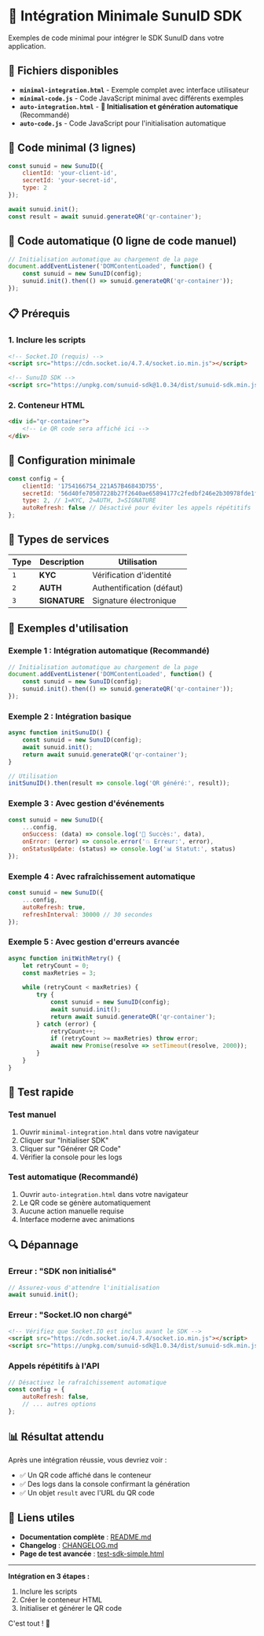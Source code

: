 # 🚀 Intégration Minimale SunuID SDK

Exemples de code minimal pour intégrer le SDK SunuID dans votre application.

## 📁 Fichiers disponibles

- **`minimal-integration.html`** - Exemple complet avec interface utilisateur
- **`minimal-code.js`** - Code JavaScript minimal avec différents exemples
- **`auto-integration.html`** - **🚀 Initialisation et génération automatique** (Recommandé)
- **`auto-code.js`** - Code JavaScript pour l'initialisation automatique

## 🎯 Code minimal (3 lignes)

```javascript
const sunuid = new SunuID({
    clientId: 'your-client-id',
    secretId: 'your-secret-id',
    type: 2
});

await sunuid.init();
const result = await sunuid.generateQR('qr-container');
```

## 🚀 Code automatique (0 ligne de code manuel)

```javascript
// Initialisation automatique au chargement de la page
document.addEventListener('DOMContentLoaded', function() {
    const sunuid = new SunuID(config);
    sunuid.init().then(() => sunuid.generateQR('qr-container'));
});
```

## 📋 Prérequis

### 1. Inclure les scripts
```html
<!-- Socket.IO (requis) -->
<script src="https://cdn.socket.io/4.7.4/socket.io.min.js"></script>

<!-- SunuID SDK -->
<script src="https://unpkg.com/sunuid-sdk@1.0.34/dist/sunuid-sdk.min.js"></script>
```

### 2. Conteneur HTML
```html
<div id="qr-container">
    <!-- Le QR code sera affiché ici -->
</div>
```

## 🔧 Configuration minimale

```javascript
const config = {
    clientId: '1754166754_221A57B46843D755',
    secretId: '56d40fe70507228b27f2640ae65894177c2fedbf246e2b30978fde1fc43953c5',
    type: 2, // 1=KYC, 2=AUTH, 3=SIGNATURE
    autoRefresh: false // Désactivé pour éviter les appels répétitifs
};
```

## 📱 Types de services

| Type | Description | Utilisation |
|------|-------------|-------------|
| `1` | **KYC** | Vérification d'identité |
| `2` | **AUTH** | Authentification (défaut) |
| `3` | **SIGNATURE** | Signature électronique |

## 🚀 Exemples d'utilisation

### Exemple 1 : Intégration automatique (Recommandé)
```javascript
// Initialisation automatique au chargement de la page
document.addEventListener('DOMContentLoaded', function() {
    const sunuid = new SunuID(config);
    sunuid.init().then(() => sunuid.generateQR('qr-container'));
});
```

### Exemple 2 : Intégration basique
```javascript
async function initSunuID() {
    const sunuid = new SunuID(config);
    await sunuid.init();
    return await sunuid.generateQR('qr-container');
}

// Utilisation
initSunuID().then(result => console.log('QR généré:', result));
```

### Exemple 3 : Avec gestion d'événements
```javascript
const sunuid = new SunuID({
    ...config,
    onSuccess: (data) => console.log('🎉 Succès:', data),
    onError: (error) => console.error('💥 Erreur:', error),
    onStatusUpdate: (status) => console.log('📊 Statut:', status)
});
```

### Exemple 4 : Avec rafraîchissement automatique
```javascript
const sunuid = new SunuID({
    ...config,
    autoRefresh: true,
    refreshInterval: 30000 // 30 secondes
});
```

### Exemple 5 : Avec gestion d'erreurs avancée
```javascript
async function initWithRetry() {
    let retryCount = 0;
    const maxRetries = 3;
    
    while (retryCount < maxRetries) {
        try {
            const sunuid = new SunuID(config);
            await sunuid.init();
            return await sunuid.generateQR('qr-container');
        } catch (error) {
            retryCount++;
            if (retryCount >= maxRetries) throw error;
            await new Promise(resolve => setTimeout(resolve, 2000));
        }
    }
}
```

## 🧪 Test rapide

### Test manuel
1. Ouvrir `minimal-integration.html` dans votre navigateur
2. Cliquer sur "Initialiser SDK"
3. Cliquer sur "Générer QR Code"
4. Vérifier la console pour les logs

### Test automatique (Recommandé)
1. Ouvrir `auto-integration.html` dans votre navigateur
2. Le QR code se génère automatiquement
3. Aucune action manuelle requise
4. Interface moderne avec animations

## 🔍 Dépannage

### Erreur : "SDK non initialisé"
```javascript
// Assurez-vous d'attendre l'initialisation
await sunuid.init();
```

### Erreur : "Socket.IO non chargé"
```html
<!-- Vérifiez que Socket.IO est inclus avant le SDK -->
<script src="https://cdn.socket.io/4.7.4/socket.io.min.js"></script>
<script src="https://unpkg.com/sunuid-sdk@1.0.34/dist/sunuid-sdk.min.js"></script>
```

### Appels répétitifs à l'API
```javascript
// Désactivez le rafraîchissement automatique
const config = {
    autoRefresh: false,
    // ... autres options
};
```

## 📊 Résultat attendu

Après une intégration réussie, vous devriez voir :
- ✅ Un QR code affiché dans le conteneur
- ✅ Des logs dans la console confirmant la génération
- ✅ Un objet `result` avec l'URL du QR code

## 🔗 Liens utiles

- **Documentation complète** : [README.md](../README.md)
- **Changelog** : [CHANGELOG.md](../CHANGELOG.md)
- **Page de test avancée** : [test-sdk-simple.html](../test-sdk-simple.html)

---

**Intégration en 3 étapes :**
1. Inclure les scripts
2. Créer le conteneur HTML
3. Initialiser et générer le QR code

C'est tout ! 🎉 
